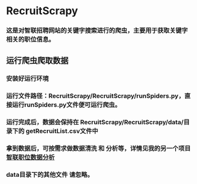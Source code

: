 # RecruitScrapy
### 这是对智联招聘网站的关键字搜索进行的爬虫，主要用于获取关键字相关的职位信息。

## 运行爬虫爬取数据
### 安装好运行环境
### 运行文件路径：RecruitScrapy/RecruitScrapy/runSpiders.py，直接运行runSpiders.py文件便可运行爬虫。
### 运行完成后，数据会保持在 RecruitScrapy/RecruitScrapy/data/目录下的 getRecruitList.csv文件中
### 拿到数据后，可按需求做数据清洗 和 分析等，详情见我的另一个项目[智联职位数据分析](https://github.com/BuleAnt/RecruitCleanAnalysis)

### data目录下的其他文件 请忽略。
